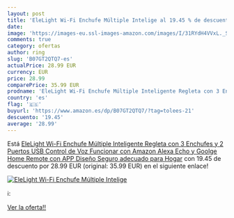```yaml
---
layout: post
title: 'EleLight Wi-Fi Enchufe Múltiple Intelige al 19.45 % de descuento'
date: 
image: 'https://images-eu.ssl-images-amazon.com/images/I/31RYdH4VVxL._SL200_.jpg'
comments: true
category: ofertas
author: ring
slug: 'B07GT2QTQ7-es'
actualPrice: 28.99 EUR
currency: EUR
price: 28.99
comparePrice: 35.99 EUR
prodname: 'EleLight Wi-Fi Enchufe Múltiple Inteligente Regleta con 3 Enchufes y 2 Puertos USB  Control de Voz Funcionar con Amazon Alexa Echo y Goolge Home Remote con APP  Diseño Seguro adecuado para Hogar'
country: 'es'
flag: '🇪🇸'
buyurl: 'https://www.amazon.es/dp/B07GT2QTQ7/?tag=tolees-21'
descuento: '19.45'
average: '28.99'
---
```


Está [EleLight Wi-Fi Enchufe Múltiple Inteligente Regleta con 3 Enchufes y 2 Puertos USB  Control de Voz Funcionar con Amazon Alexa Echo y Goolge Home Remote con APP  Diseño Seguro adecuado para Hogar](https://www.amazon.es/dp/B07GT2QTQ7/?tag=tolees-21) con 19.45 de descuento por 28.99 EUR (original: 35.99 EUR) en el siguiente enlace!

[![EleLight Wi-Fi Enchufe Múltiple Intelige](https://images-eu.ssl-images-amazon.com/images/I/31RYdH4VVxL._SL200_.jpg)](https://www.amazon.es/dp/B07GT2QTQ7/?tag=tolees-21)

ℹ️:


[Ver la oferta!!](https://www.amazon.es/dp/B07GT2QTQ7/?tag=tolees-21)
